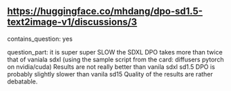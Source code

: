 ## https://huggingface.co/mhdang/dpo-sd1.5-text2image-v1/discussions/3

contains_question: yes

question_part: it is super super SLOW
the SDXL DPO takes more than twice that of vaniala sdxl (using the sample script from the card: diffusers pytorch on nvidia/cuda)
Results are not really better than vanila sdxl
sd1.5 DPO is probably slightly slower than vanila sd15
Quality of the results are rather debatable.